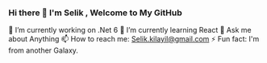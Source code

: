 ### Hi there 👋 I'm Selik , Welcome to My GitHub

<!--
**selikkilayil/selikkilayil** is a ✨ _special_ ✨ repository because its `README.md` (this file) appears on your GitHub profile.

Here are some ideas to get you started:

- 🔭 I’m currently working on ...
- 🌱 I’m currently learning ...
- 👯 I’m looking to collaborate on ...
- 🤔 I’m looking for help with ...
- 💬 Ask me about ...
- 📫 How to reach me: ...
- 😄 Pronouns: ...
- ⚡ Fun fact: ...
-->
 🔭 I’m currently working on .Net 6
 🌱 I’m currently learning React
 💬 Ask me about Anything
 📫 How to reach me: Selik.kilayil@gmail.com
 ⚡ Fun fact: I'm from another Galaxy.
